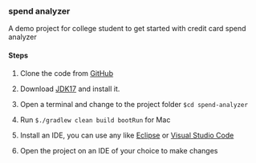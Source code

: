 ### spend analyzer 

A demo project for college student to get started with credit card spend analyzer


#### Steps

1. Clone the code from [GitHub](https://github.com/sgautam/spend-analyzer.git)

2. Download [JDK17](https://www.oracle.com/java/technologies/downloads/#java17) and install it.

3. Open a terminal and change to the project folder `$cd spend-analyzer`

4. Run `$./gradlew clean build bootRun` for Mac

5. Install an IDE, you can use any like [Eclipse](https://www.eclipse.org/downloads/) or [Visual Studio Code](https://code.visualstudio.com/Download)

6. Open the project on an IDE of your choice to make changes